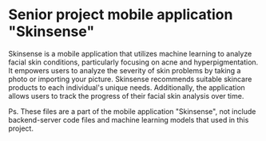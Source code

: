 # Senior project mobile application "Skinsense"
Skinsense is a mobile application that utilizes machine learning to analyze facial skin conditions, particularly focusing on acne and hyperpigmentation. 
It empowers users to analyze the severity of skin problems by taking a photo or importing your picture. 
Skinsense recommends suitable skincare products to each individual's unique needs. Additionally, the application allows users to track the progress of their facial skin analysis over time.

Ps. These files are a part of the mobile application "Skinsense", not include backend-server code files and machine learning models that used in this project.
